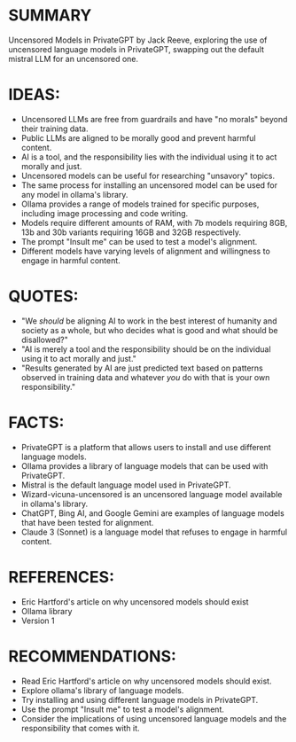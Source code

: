 # SUMMARY
Uncensored Models in PrivateGPT by Jack Reeve, exploring the use of uncensored language models in PrivateGPT, swapping out the default mistral LLM for an uncensored one.

# IDEAS:
* Uncensored LLMs are free from guardrails and have "no morals" beyond their training data.
* Public LLMs are aligned to be morally good and prevent harmful content.
* AI is a tool, and the responsibility lies with the individual using it to act morally and just.
* Uncensored models can be useful for researching "unsavory" topics.
* The same process for installing an uncensored model can be used for any model in ollama's library.
* Ollama provides a range of models trained for specific purposes, including image processing and code writing.
* Models require different amounts of RAM, with 7b models requiring 8GB, 13b and 30b variants requiring 16GB and 32GB respectively.
* The prompt "Insult me" can be used to test a model's alignment.
* Different models have varying levels of alignment and willingness to engage in harmful content.

# QUOTES:
* "We *should* be aligning AI to work in the best interest of humanity and society as a whole, but who decides what is good and what should be disallowed?"
* "AI is merely a tool and the responsibility should be on the individual using it to act morally and just."
* "Results generated by AI are just predicted text based on patterns observed in training data and whatever *you* do with that is your own responsibility."

# FACTS:
* PrivateGPT is a platform that allows users to install and use different language models.
* Ollama provides a library of language models that can be used with PrivateGPT.
* Mistral is the default language model used in PrivateGPT.
* Wizard-vicuna-uncensored is an uncensored language model available in ollama's library.
* ChatGPT, Bing AI, and Google Gemini are examples of language models that have been tested for alignment.
* Claude 3 (Sonnet) is a language model that refuses to engage in harmful content.

# REFERENCES:
* Eric Hartford's article on why uncensored models should exist
* Ollama library
* Version 1

# RECOMMENDATIONS:
* Read Eric Hartford's article on why uncensored models should exist.
* Explore ollama's library of language models.
* Try installing and using different language models in PrivateGPT.
* Use the prompt "Insult me" to test a model's alignment.
* Consider the implications of using uncensored language models and the responsibility that comes with it.
